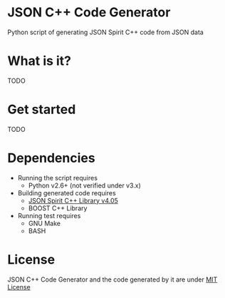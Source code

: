 # JSON C++ Code Generator
Python script of generating JSON Spirit C++ code from JSON data

# What is it?
TODO

# Get started
TODO

# Dependencies
* Running the script requires
  * Python v2.6+ (not verified under v3.x)
* Building generated code requires
  * [JSON Spirit C++ Library v4.05](http://www.codeproject.com/Articles/20027/JSON-Spirit-A-C-JSON-Parser-Generator-Implemented)
  * BOOST C++ Library
* Running test requires
  * GNU Make
  * BASH

# License
JSON C++ Code Generator and the code generated by it are under [MIT License](http://www.opensource.org/licenses/MIT)

